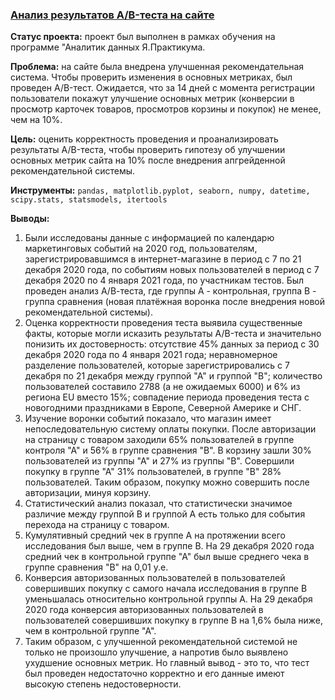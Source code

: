 ### <a href="https://github.com/OJhonny/Data-Analyst-Yandex.Practicum-/blob/main/AB-test_on_web-site/%D0%90%D0%BD%D0%B0%D0%BB%D0%B8%D0%B7%20%D1%80%D0%B5%D0%B7%D1%83%D0%BB%D1%8C%D1%82%D0%B0%D1%82%D0%BE%D0%B2%20AB-%D1%82%D0%B5%D1%81%D1%82%D0%B0%20%D0%BD%D0%B0%20%D1%81%D0%B0%D0%B9%D1%82%D0%B5.ipynb" target="blank">Анализ результатов A/B-теста на сайте</a>

**Статус проекта:**
проект был выполнен в рамках обучения на программе "Аналитик данных Я.Практикума.

**Проблема:**
на сайте была внедрена улучшенная рекомендательная система. Чтобы проверить изменения в основных метриках, был проведен A/B-тест. Ожидается, что за 14 дней с момента регистрации пользователи покажут улучшение основных метрик (конверсии в просмотр карточек товаров, просмотров корзины и покупок) не менее, чем на 10%.

**Цель:**
оценить корректность проведения и проанализировать результаты A/B-теста, чтобы проверить гипотезу об улучшении основных метрик сайта на 10% после внедрения апгрейденной рекомендательной системы.

**Инструменты:**
`pandas, matplotlib.pyplot, seaborn, numpy, datetime, scipy.stats, statsmodels, itertools`

**Выводы:**
1. Были исследованы данные с информацией по календарю маркетинговых событий на 2020 год, пользователям, зарегистрировавшимся в интернет-магазине в период с 7 по 21 декабря 2020 года, по событиям новых пользователей в период с 7 декабря 2020 по 4 января 2021 года, по участникам тестов. Был проведен анализ А/В-теста, где группы А - контрольная, группа B - группа сравнения (новая платёжная воронка после внедрения новой рекомендательной системы).
2. Оценка корректности проведения теста выявила существенные факты, которые могли исказить результаты A/B-теста и значительно понизить их достоверность:
отсутствие 45% данных за период с 30 декабря 2020 года по 4 января 2021 года;
неравномерное разделение пользователей, которые зарегистрировались с 7 декабря по 21 декабря между группой "А" и группой "B";
количество пользователей составило 2788 (а не ожидаемых 6000) и 6% из региона EU вместо 15%;
совпадение периода проведения теста с новогодними праздниками в Европе, Северной Америке и СНГ.
3. Изучение воронки событий показало, что магазин имеет непоследовательную систему оплаты покупки. После авторизации на страницу с товаром заходили 65% пользователей в группе контроля "А" и 56% в группе сравнения "В". В корзину зашли 30% пользователей из группы "А" и 27% из группы "В". Совершили покупку в группе "А" 31% пользователей, в группе "В" 28% пользователей. Таким образом, покупку можно совершить после авторизации, минуя корзину.
4. Статистический анализ показал, что статистически значимое различие между группой B и группой А есть только для события перехода на страницу с товаром.
5. Кумулятивный средний чек в группе А на протяжении всего исследования был выше, чем в группе В. На 29 декабря 2020 года средний чек в контрольной группе "А" был выше среднего чека в группе сравнения "В" на 0,01 у.е.
6. Конверсия авторизованных пользователей в пользователей совершивших покупку с самого начала исследования в группе В уменьшалась относительно контрольной группы А. На 29 декабря 2020 года конверсия авторизованных пользователей в пользователей совершивших покупку в группе B на 1,6% была ниже, чем в контрольной группе "А".
7. Таким образом, с улучшенной рекомендательной системой не только не произошло улучшение, а напротив было выявлено ухудшение основных метрик. Но главный вывод - это то, что тест был проведен недостаточно корректно и его данные имеют высокую степень недостоверности.


